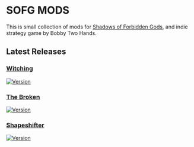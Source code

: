 # SOFG MODS

This is small collection of mods for  [Shadows of Forbidden Gods](https://store.steampowered.com/app/1741640/Shadows_of_Forbidden_Gods/), and indie strategy game by Bobby Two Hands.

## Latest Releases ##

### [Witching](https://github.com/kilfour/SOFG-Mods/wiki/Witching)  ###

[![Version](https://img.shields.io/badge/Version-0.2.2-purple)](https://github.com/kilfour/SOFG-Witching-Mod/releases/tag/Witching-0.2.2)

### [The Broken](https://github.com/kilfour/SOFG-Mods/wiki/TheBroken)  ###

[![Version](https://img.shields.io/badge/Version-v0.1.1-purple)](https://github.com/kilfour/SOFG-Witching-Mod/releases/tag/TheBrokenv0.1.1)

### [Shapeshifter](https://github.com/kilfour/SOFG-Mods/wiki/Shapeshifter)  ###

[![Version](https://img.shields.io/badge/Version-v0.0.1-purple)](https://github.com/kilfour/SOFG-Witching-Mod/releases/tag/ShapeShifterv0.0.1)
